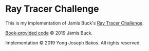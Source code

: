 # Ray Tracer Challenge

This is my implementation of Jamis Buck's [Ray Tracer Challenge](https://pragprog.com/book/jbtracer/the-ray-tracer-challenge).

[Book-provided code](https://pragprog.com/titles/jbtracer/source_code) &copy; 2019 Jamis Buck.

Implementation &copy; 2019 Yong Joseph Bakos. All rights reserved.
